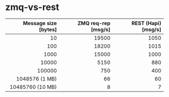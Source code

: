 zmq-vs-rest
===========

| Message size [bytes] | ZMQ req-rep [msg/s] | REST (Hapi) [msg/s] |
| --------------------:| -------------------:| -------------------:|
|                   10 |               19500 |                1050 |
|                  100 |               18200 |                1015 |
|                 1000 |               15000 |                1000 |
|                10000 |                5150 |                 880 |
|               100000 |                 750 |                 400 |
|       1048576 (1 MB) |                  66 |                  60 |
|     10485760 (10 MB) |                   8 |                   7 |
